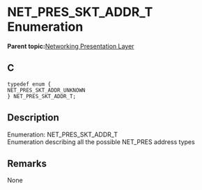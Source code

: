 # NET\_PRES\_SKT\_ADDR\_T Enumeration

**Parent topic:**[Networking Presentation Layer](GUID-75470E5B-2289-4F94-AE85-2BB7DF4C4F07.md)

## C

```
typedef enum { 
NET_PRES_SKT_ADDR_UNKNOWN 
} NET_PRES_SKT_ADDR_T; 
```

## Description

Enumeration: NET\_PRES\_SKT\_ADDR\_T<br />Enumeration describing all the possible NET\_PRES address types

## Remarks

None

